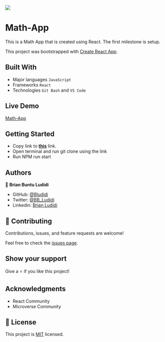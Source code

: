 ![](https://img.shields.io/badge/Microverse-blueviolet)

# Math-App 
This is a Math App that is created using React. The first milestone is setup.

This project was bootstrapped with [Create React App](https://github.com/facebook/create-react-app).

## Built With

- Major languages `JavaScript`
- Frameworks `React`
- Technologies `Git Bash` and `VS Code` 

## Live Demo 
[Math-App](https://spectacular-granita-1a3cde.netlify.app)

## Getting Started

- Copy link to **[this](https://github.com/Bludidi/math-app)** link. 
- Open terminal and run git clone using the link 
- Run NPM run start 

## Authors

👤 **Brian Buntu Ludidi**

- GitHub: [@Bludidi](https://github.com/Bludidi)
- Twitter: [@BB_Ludidi](https://twitter.com/@BB_Ludidi)
- Linkedin: [Brian Ludidi](https://www.linkedin.com/in/brian-ludidi-92754174)


## 🤝 Contributing

Contributions, issues, and feature requests are welcome!

Feel free to check the [issues page](../../issues/).

## Show your support

Give a ⭐️ if you like this project!

## Acknowledgments
- React Community 
- Microverse Community 

## 📝 License

This project is [MIT](./LICENSE) licensed.
